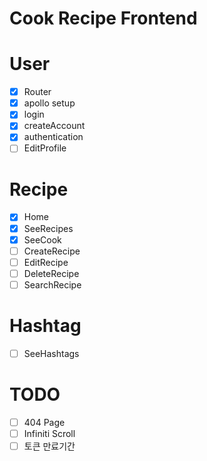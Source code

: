 # Cook Recipe Frontend

# User

- [x] Router
- [x] apollo setup
- [x] login
- [x] createAccount
- [x] authentication
- [ ] EditProfile

# Recipe

- [x] Home
- [x] SeeRecipes
- [x] SeeCook
- [ ] CreateRecipe
- [ ] EditRecipe
- [ ] DeleteRecipe
- [ ] SearchRecipe

# Hashtag

- [ ] SeeHashtags

# TODO

- [ ] 404 Page
- [ ] Infiniti Scroll
- [ ] 토큰 만료기간
